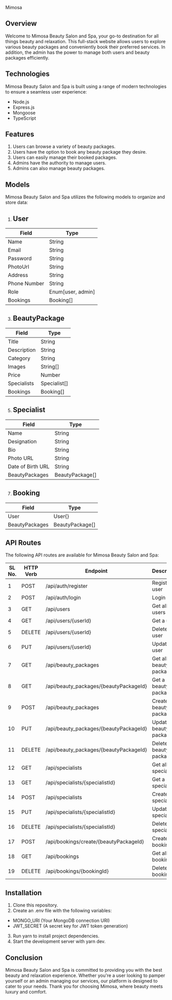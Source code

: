  Mimosa

## Overview
Welcome to Mimosa Beauty Salon and Spa, your go-to destination for all things beauty and relaxation. This full-stack website allows users to explore various beauty packages and conveniently book their preferred services. In addition, the admin has the power to manage both users and beauty packages efficiently.

## Technologies
Mimosa Beauty Salon and Spa is built using a range of modern technologies to ensure a seamless user experience:

- Node.js
- Express.js
- Mongoose
- TypeScript


## Features
1. Users can browse a variety of beauty packages.
2. Users have the option to book any beauty package they desire.
3. Users can easily manage their booked packages.
4. Admins have the authority to manage users.
5. Admins can also manage beauty packages.

## Models
Mimosa Beauty Salon and Spa utilizes the following models to organize and store data:

1. ## User
| Field | Type |
|-------|------|
| Name | String |
| Email| String | 
| Password| String | 
| PhotoUrl| String | 
| Address| String | 
| Phone Number| String | 
| Role| Enum[user, admin] | 
| Bookings| Booking[] | 

3. ## BeautyPackage
| Field | Type |
|-------|------|
| Title | String |
| Description | String |
| Category| String |
| Images| String[] |
| Price| Number |
| Specialists| Specialist[] |
| Bookings| Booking[] |

5. ## Specialist
| Field | Type |
|-------|------|
| Name | String |
| Designation | String |
| Bio | String |
| Photo URL | String |
| Date of Birth URL | String |
| BeautyPackages | BeautyPackage[] |

7. ## Booking
 | Field | Type |
 |-------|------|
 | User | User{} |
 | BeautyPackages | BeautyPackage[] |

## API Routes
The following API routes are available for Mimosa Beauty Salon and Spa:

| SL No. | HTTP Verb | Endpoint                             | Description             | Permission  |
|--------|-----------|-------------------------------------|-------------------------|-------------|
| 1      | POST      | /api/auth/register                   | Register a user          | All         |
| 2      | POST      | /api/auth/login                      | Login user               | All         |
| 3      | GET       | /api/users                           | Get all users            | Admin       |
| 4      | GET       | /api/users/{userId}                  | Get a user               | User/Admin  |
| 5      | DELETE    | /api/users/{userId}                  | Delete a user            | User/Admin  |
| 6      | PUT       | /api/users/{userId}                  | Update a user            | User/Admin  |
| 7      | GET       | /api/beauty_packages                  | Get all beauty packages  | All         |
| 8      | GET       | /api/beauty_packages/{beautyPackageId}| Get a beauty package    | All         |
| 9      | POST      | /api/beauty_packages                  | Create a beauty package | Admin       |
| 10     | PUT       | /api/beauty_packages/{beautyPackageId}| Update a beauty package | Admin       |
| 11     | DELETE    | /api/beauty_packages/{beautyPackageId}| Delete a beauty package | Admin       |
| 12     | GET       | /api/specialists                      | Get all specialists      | All         |
| 13     | GET       | /api/specialists/{specialistId}       | Get a specialist         | All         |
| 14     | POST      | /api/specialists                      | Create a specialist      | Admin       |
| 15     | PUT       | /api/specialists/{specialistId}       | Update a specialist      | Admin       |
| 16     | DELETE    | /api/specialists/{specialistId}       | Delete a specialist      | Admin       |
| 17     | POST      | /api/bookings/create/{beautyPackageId} | Create a booking         | User        |
| 18     | GET       | /api/bookings                         | Get all bookings         | Admin       |
| 19     | DELETE    | /api/bookings/{bookingId}             | Delete a booking         | User        |

## Installation
1. Clone this repository.
2. Create an .env file with the following variables:
 - MONGO_URI (Your MongoDB connection URI)
 - JWT_SECRET (A secret key for JWT token generation)
3. Run yarn to install project dependencies.
4. Start the development server with yarn dev.


## Conclusion
Mimosa Beauty Salon and Spa is committed to providing you with the best beauty and relaxation experience. Whether you're a user looking to pamper yourself or an admin managing our services, our platform is designed to cater to your needs. Thank you for choosing Mimosa, where beauty meets luxury and comfort.
